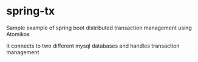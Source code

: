 # spring-tx
Sample example of spring boot distributed transaction management using Atomikos

It connects to two different mysql databases and handles transaction management
